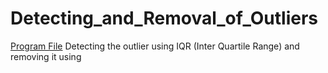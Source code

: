 # Detecting_and_Removal_of_Outliers

  <a href = "https://github.com/RishavMishraRM/Detecting_and_Removal_of_Outliers/blob/main/Detecting_%26_%20Removal_of_Outliers.ipynb">Program File</a>
Detecting the outlier using IQR (Inter Quartile Range) and removing it using 
